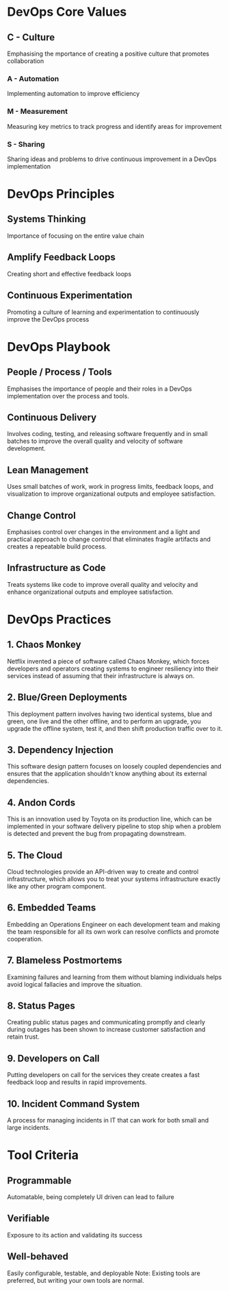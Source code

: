 # DevOps Core Values
## C - Culture
Emphasising the mportance of creating a positive culture that promotes collaboration
### A - Automation
Implementing automation to improve efficiency
### M - Measurement
Measuring key metrics to track progress and identify areas for improvement
### S - Sharing
Sharing ideas and problems to drive continuous improvement in a DevOps implementation

# DevOps Principles
## Systems Thinking
Importance of focusing on the entire value chain
## Amplify Feedback Loops
Creating short and effective feedback loops
## Continuous Experimentation
Promoting a culture of learning and experimentation to continuously improve the DevOps process

# DevOps Playbook
## People / Process / Tools
Emphasises the importance of people and their roles in a DevOps implementation over the process and tools.
## Continuous Delivery
Involves coding, testing, and releasing software frequently and in small batches to improve the overall quality and velocity of software development.
## Lean Management
Uses small batches of work, work in progress limits, feedback loops, and visualization to improve organizational outputs and employee satisfaction.
## Change Control
Emphasises control over changes in the environment and a light and practical approach to change control that eliminates fragile artifacts and creates a repeatable build process.
## Infrastructure as Code
Treats systems like code to improve overall quality and velocity and enhance organizational outputs and employee satisfaction.

# DevOps Practices
## 1. Chaos Monkey
Netflix invented a piece of software called Chaos Monkey, which forces developers and operators creating systems to engineer resiliency into their services instead of assuming that their infrastructure is always on.
## 2. Blue/Green Deployments
This deployment pattern involves having two identical systems, blue and green, one live and the other offline, and to perform an upgrade, you upgrade the offline system, test it, and then shift production traffic over to it.
## 3. Dependency Injection
This software design pattern focuses on loosely coupled dependencies and ensures that the application shouldn't know anything about its external dependencies.
## 4. Andon Cords
This is an innovation used by Toyota on its production line, which can be implemented in your software delivery pipeline to stop ship when a problem is detected and prevent the bug from propagating downstream.
## 5. The Cloud
Cloud technologies provide an API-driven way to create and control infrastructure, which allows you to treat your systems infrastructure exactly like any other program component.
## 6. Embedded Teams
Embedding an Operations Engineer on each development team and making the team responsible for all its own work can resolve conflicts and promote cooperation.
## 7. Blameless Postmortems
Examining failures and learning from them without blaming individuals helps avoid logical fallacies and improve the situation.
## 8. Status Pages
Creating public status pages and communicating promptly and clearly during outages has been shown to increase customer satisfaction and retain trust.
## 9. Developers on Call
Putting developers on call for the services they create creates a fast feedback loop and results in rapid improvements.
## 10. Incident Command System
A process for managing incidents in IT that can work for both small and large incidents.

# Tool Criteria
## Programmable
Automatable, being completely UI driven can lead to failure
## Verifiable
Exposure to its action and validating its success
## Well-behaved
Easily configurable, testable, and deployable
Note: Existing tools are preferred, but writing your own tools are normal.
